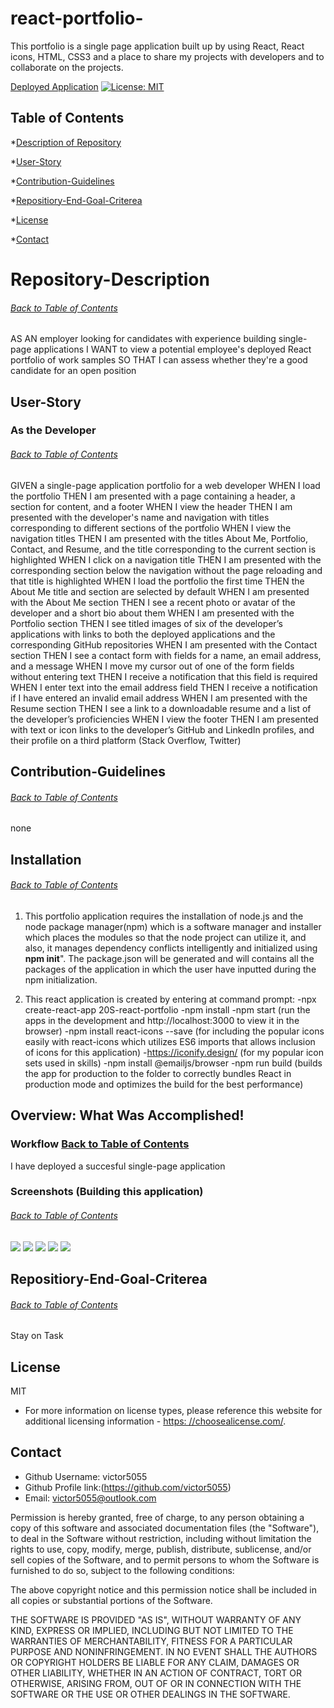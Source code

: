 # react-portfolio-
This portfolio is a single page application built up by using React, React icons, HTML, CSS3 and a place to share my projects with developers and to collaborate on the projects.

[Deployed Application](https://victor5055.github.io/react-portfolio-/)
[![License: MIT](https://img.shields.io/badge/License-MIT-yellow.svg)](https://opensource.org/licenses/MIT)

## Table of Contents
*[Description of Repository](#Repository-Description)

*[User-Story](#User-Story)

*[Contribution-Guidelines](#Contribution-Guidelines)

*[Repositiory-End-Goal-Criterea](#Repositiory-End-Goal-Criterea)

*[License](#License)

*[Contact](#Contact)
    
 # Repository-Description
###### [Back to Table of Contents](#Table-of-Contents)
AS AN employer looking for candidates with experience building single-page applications
I WANT to view a potential employee's deployed React portfolio of work samples
SO THAT I can assess whether they're a good candidate for an open position


    
## User-Story
### As the Developer
###### [Back to Table of Contents](#Table-of-Contents)
GIVEN a single-page application portfolio for a web developer
WHEN I load the portfolio
THEN I am presented with a page containing a header, a section for content, and a footer
WHEN I view the header
THEN I am presented with the developer's name and navigation with titles corresponding to different sections of the portfolio
WHEN I view the navigation titles
THEN I am presented with the titles About Me, Portfolio, Contact, and Resume, and the title corresponding to the current section is highlighted
WHEN I click on a navigation title
THEN I am presented with the corresponding section below the navigation without the page reloading and that title is highlighted
WHEN I load the portfolio the first time
THEN the About Me title and section are selected by default
WHEN I am presented with the About Me section
THEN I see a recent photo or avatar of the developer and a short bio about them
WHEN I am presented with the Portfolio section
THEN I see titled images of six of the developer’s applications with links to both the deployed applications and the corresponding GitHub repositories
WHEN I am presented with the Contact section
THEN I see a contact form with fields for a name, an email address, and a message
WHEN I move my cursor out of one of the form fields without entering text
THEN I receive a notification that this field is required
WHEN I enter text into the email address field
THEN I receive a notification if I have entered an invalid email address
WHEN I am presented with the Resume section
THEN I see a link to a downloadable resume and a list of the developer’s proficiencies
WHEN I view the footer
THEN I am presented with text or icon links to the developer’s GitHub and LinkedIn profiles, and their profile on a third platform (Stack Overflow, Twitter)



## Contribution-Guidelines
###### [Back to Table of Contents](#Table-of-Contents)
none

## Installation
###### [Back to Table of Contents](#Table-of-Contents)
1. This portfolio application requires the installation of node.js and the node package manager(npm) which is a software manager and installer which places the modules so that the node project can utilize it, and also, it manages dependency conflicts intelligently and initialized using **npm init**". The package.json will be generated and will contains all the packages of the application in which the user have inputted during the npm initialization.

2. This react application is created by entering at command prompt: 
-npx create-react-app 20S-react-portfolio
-npm install
-npm start (run the apps in the development and http://localhost:3000 to view it in the browser)
-npm install react-icons --save (for including the popular icons easily with react-icons which utilizes ES6 imports that allows inclusion of icons for this application)
-https://iconify.design/ (for my popular icon sets used in skills)
-npm install @emailjs/browser
-npm run build (builds the app for production to the folder to correctly bundles React in production mode and optimizes the build for the best performance)


## Overview: What Was Accomplished!
### Workflow [Back to Table of Contents](#Table-of-Contents)
I have deployed a succesful single-page application



### Screenshots (Building this application)
###### [Back to Table of Contents](#Table-of-Contents)
![](./react-portfolio-/src/assets/Pic.PNG)
![](./react-portfolio-/src/assets/pic2.PNG)
![](./react-portfolio-/src/assets/pic3.PNG)
![](./react-portfolio-/src/assets/pic4.PNG)
![](./react-portfolio-/src/assets/pic5.PNG)

    

## Repositiory-End-Goal-Criterea
###### [Back to Table of Contents](#Table-of-Contents)
Stay on Task
    
## License
MIT
* For more information on license types, please reference this website
for additional licensing information - [https: //choosealicense.com/](https://choosealicense.com/).

    
## Contact
* Github Username: victor5055
* Github Profile link:(https://github.com/victor5055)
* Email: victor5055@outlook.com

Permission is hereby granted, free of charge, to any person obtaining a copy of this software and associated documentation files (the "Software"), to deal in the Software without restriction, including without limitation the rights to use, copy, modify, merge, publish, distribute, sublicense, and/or sell copies of the Software, and to permit persons to whom the Software is furnished to do so, subject to the following conditions:

The above copyright notice and this permission notice shall be included in all copies or substantial portions of the Software.

THE SOFTWARE IS PROVIDED "AS IS", WITHOUT WARRANTY OF ANY KIND, EXPRESS OR IMPLIED, INCLUDING BUT NOT LIMITED TO THE WARRANTIES OF MERCHANTABILITY, FITNESS FOR A PARTICULAR PURPOSE AND NONINFRINGEMENT. IN NO EVENT SHALL THE AUTHORS OR COPYRIGHT HOLDERS BE LIABLE FOR ANY CLAIM, DAMAGES OR OTHER LIABILITY, WHETHER IN AN ACTION OF CONTRACT, TORT OR OTHERWISE, ARISING FROM, OUT OF OR IN CONNECTION WITH THE SOFTWARE OR THE USE OR OTHER DEALINGS IN THE SOFTWARE.
